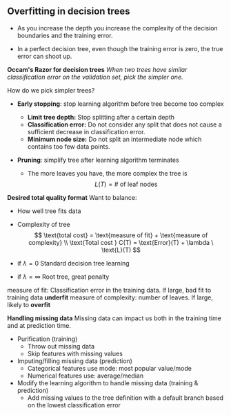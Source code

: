 ## Overfitting in decision trees
- As you increase the depth you increase the complexity of the decision boundaries and the training error.

- In a perfect decision tree, even though the training error is zero, the true error can shoot up.

**Occam's Razor for decision trees**
*When two trees have similar classification error on the validation set, pick the simpler one.*

How do we pick simpler trees?
- **Early stopping**: stop learning algorithm before tree become too complex
  - **Limit tree depth:** Stop splitting after a certain depth
  - **Classification error:** Do not consider any split that does not cause a sufficient decrease in classification error.
  - **Minimum node size:** Do not split an intermediate node which contains too few data points.

- **Pruning**: simplify tree after learning algorithm terminates
    - The more leaves you have, the more complex the tree is
    $$
    L(T) = \text{# of leaf nodes}
    $$

**Desired total quality format**
Want to balance:
- How well tree fits data
- Complexity of tree
$$
\text{total cost} = \text{measure of fit} + \text{measure of complexity} \\
\text{Total cost } C(T) = \text{Error}(T) + \lambda \ \text{L}(T)
$$

- if $\lambda = 0$
    Standard decision tree learning
- if $\lambda = \infty$
    Root tree, great penalty

$\text{measure of fit}:$ Classification error in the training data. If large, bad fit to training data **underfit**
$\text{measure of complexity}:$ number of leaves. If large, likely to **overfit**

**Handling missing data**
Missing data can impact us both in the training time and at prediction time.

- Purification (training)
    - Throw out missing data
    - Skip features with missing values
- Imputing/filling missing data (prediction)
    - Categorical features use mode: most popular value/mode
    - Numerical features use: average/median
- Modify the learning algorithm to handle missing data (training & prediction)
  - Add missing values to the tree definition with a default branch based on the lowest classification error
